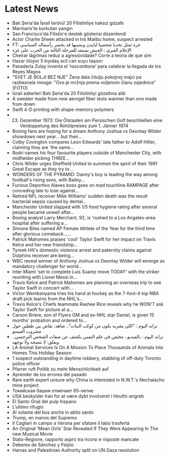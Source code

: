 # Latest News
-  Batı Şeria'da İsrail terörü! 20 Filistinliye haksız gözaltı
-  Marmaris'te korkutan yangın
-  San Francisco'da Filistin'e destek gösterisi düzenlendi
-  Actor Charlie Sheen attacked in his Malibu home, suspect arrested
-  FT: غزة تمثل تحديا شخصيا لبايدن وبسببها قد يخسر رأسماله السياسي
-  الإعلام العبري : الجيش يستعد للمرحلة الثالثة من الحرب على غزة
-  Cheirar lágrimas reduz a agressividade? Corre a teoria de que sim
-  Hazar ölüyor 5 kıyıdaş acil can suyu taşısın
-  Panadería Zulay inventa el ‘rosconttone’ para celebrar la llegada de los Reyes Magos
-  "SVET JE BOLJI BEZ NJE" Žena dala čitulju pokojnoj majci pa razbesnela mnoge: "Ovo je mržnja prema voljenom članu zajednice" (FOTO)
-  İsrail askerleri Batı Şeria'da 20 Filistinliyi gözaltına aldı
-  A sweater made from new aerogel fiber tests warmer than one made from down
-  Swift 4-D printing with shape-memory polymers
-  23. Dezember 1973: Die Ölstaaten am Persischen Golf beschließen eine Verdoppelung des Rohölpreises zum 1. Jänner 1974
-  Boxing fans are hoping for a dream Anthony Joshua vs Deontay Wilder showdown next year... but their...
-  Colby Covington compares Leon Edwards' late father to Adolf Hitler, claiming they are 'the same...
-  Rodri names his four favourite players outside of Manchester City, with midfielder picking THREE...
-  Chris Wilder urges Sheffield United to summon the spirit of their 1991 Great Escape as they try to...
-  WONDERS OF THE PYRAMID: Danny's boy is leading the way among football's rising sons, with Bailey...
-  Furious Deportivo Alaves boss goes on mad touchline RAMPAGE after conceding late to lose against...
-  Retired NFL receiver Mike Williams' sudden death was the result bacterial sepsis caused by dental...
-  Manchester United slapped with 1/5 food hygiene rating after several people became unwell after...
-  Boxing analyst Larry Merchant, 92, is 'rushed to a Los Angeles-area hospital after suffering a...
-  Simone Biles named AP Female Athlete of the Year for the third time after glorious comeback......
-  Patrick Mahomes praises 'cool' Taylor Swift for her impact on Travis Kelce and her new friendship...
-  Tyreek Hill's domestic violence arrest and paternity claims against Dolphins receiver are being...
-  WBC reveal winner of Anthony Joshua vs Deontay Wilder will emerge as mandatory challenger for world...
-  Inter Miami 'set to complete Luis Suarez move TODAY' with the striker reuniting with Lionel Messi in...
-  Travis Kelce and Patrick Mahomes are planning an overseas trip to see Taylor Swift in concert with...
-  Victor Wembanyama tries his hand at hockey as the 7-foot-4 top NBA draft pick learns from the NHL's...
-  Travis Kelce's Chiefs teammate Rashee Rice reveals why he WON'T ask Taylor Swift for picture at a...
-  Carson Briere, son of Flyers GM and ex-NHL star Daniel, is given 15 months' probation and ordered to...
-  تراند اليوم : "اللي يشربه يكون من كوكب البنات".. شاهد: نقاش بين طفلين حول مشروب الفيمتو
-  تراند اليوم : بالفيديو.. مختص في علم النفس يكشف عن صفات الشخص النرجسي.. ويعلق: ‏لا تنصحه ولا توجهه
-  LA Animal Services Is On A Mission To Place Thousands of Animals Into Homes This Holiday Season
-  1 suspect outstanding in daytime robbery, stabbing of off-duty Toronto police officer
-  Pfarrer ruft Politik zu mehr Menschlichkeit auf
-  Aprender de los errores del pasado
-  Rare earth expert unsure why China is interested in N.W.T.'s Nechalacho mine project
-  Токийская башня отмечает 65-летие
-  USA beskylder Iran for at være dybt involveret i Houthi-angreb
-  El Santo Grial del pulp hispano
-  L’ultimo rifugio
-  Al volante del bus anche in abito sardo
-  Trump, en manos del Supremo
-  Il Cagliari in campo a Verona per sfatare il tabù trasferta
-  An Original 'Mean Girls' Star Revealed If They Were Appearing In The new Musical Movie
-  Stato-Regione, rapporto aspro tra ricorsi e risposte mancate
-  Deberes de Sánchez y Feijóo
-  Hamas and Palestinian Authority split on UN Gaza resolution
